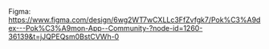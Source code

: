 
Figma: https://www.figma.com/design/6wg2WT7wCXLLc3FfZvfgk7/Pok%C3%A9dex---Pok%C3%A9mon-App--Community-?node-id=1260-36139&t=jJQPEQsm0BstCVWh-0
